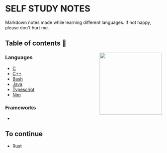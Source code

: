 # SELF STUDY NOTES

Markdown notes made while learning different languages. If not happy, please don't hurt me. 

## Table of contents 📑

<img src="https://wompampsupport.azureedge.net/fetchimage?siteId=7575&v=2&jpgQuality=100&width=700&url=https%3A%2F%2Fi.kym-cdn.com%2Fphotos%2Fimages%2Fnewsfeed%2F001%2F384%2F541%2F1d8.jpg" align="right" height="200">

### Languages

* [C](C.md)
* [C++](C++)
* [Bash](Bash.md)
* [Java](Java.md)
* [Typescript](Typescript.md)
* [Nim](Nim.md)

### Frameworks

*

## To continue 

* Rust
